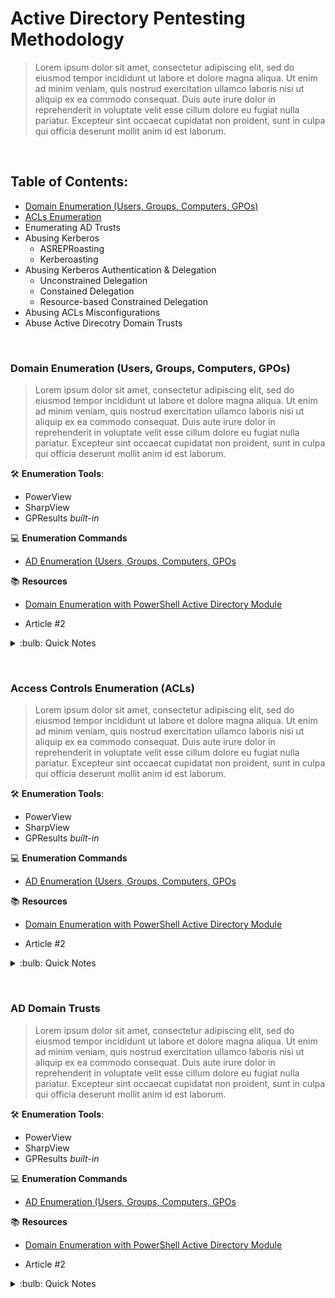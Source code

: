 # Active Directory Pentesting Methodology
> Lorem ipsum dolor sit amet, consectetur adipiscing elit, sed do eiusmod tempor incididunt ut labore et dolore magna aliqua. Ut enim ad minim veniam, quis nostrud exercitation ullamco laboris nisi ut aliquip ex ea commodo consequat. Duis aute irure dolor in reprehenderit in voluptate velit esse cillum dolore eu fugiat nulla pariatur. Excepteur sint occaecat cupidatat non proident, sunt in culpa qui officia deserunt mollit anim id est laborum.

&nbsp;
&nbsp;
## Table of Contents:
- [Domain Enumeration (Users, Groups, Computers, GPOs)](#domain-enumeration-users-groups-computers-gpos)
- [ACLs Enumeration](#access-controls-enumeration-acls)
- Enumerating AD Trusts
- Abusing Kerberos
  - ASREPRoasting
  - Kerberoasting
- Abusing Kerberos Authentication & Delegation 
  - Unconstrained Delegation
  - Constained Delegation
  - Resource-based Constrained Delegation
- Abusing ACLs Misconfigurations
- Abuse Active Direcotry Domain Trusts



&nbsp;
&nbsp;
### Domain Enumeration (Users, Groups, Computers, GPOs)
> Lorem ipsum dolor sit amet, consectetur adipiscing elit, sed do eiusmod tempor incididunt ut labore et dolore magna aliqua. Ut enim ad minim veniam, quis nostrud exercitation ullamco laboris nisi ut aliquip ex ea commodo consequat. Duis aute irure dolor in reprehenderit in voluptate velit esse cillum dolore eu fugiat nulla pariatur. Excepteur sint occaecat cupidatat non proident, sunt in culpa qui officia deserunt mollit anim id est laborum.

🛠️ **Enumeration Tools**:
- PowerView
- SharpView
- GPResults *built-in*

:computer: **Enumeration Commands**

- [AD Enumeration (Users, Groups, Computers, GPOs](https://medium.com/r3d-buck3t)

:books: **Resources**
- [Domain Enumeration with PowerShell Active Directory Module](https://medium.com/r3d-buck3t/domain-enumeration-with-active-directory-powershell-module-7ce4fcfe91d3)

- Article #2

<details>
<summary> :bulb: Quick Notes </summary>
 &nbsp; :small_blue_diamond: This is a test <br>
 &nbsp; :small_blue_diamond: This is a test <br>
 &nbsp; :small_blue_diamond: This is a test <br>
</details>

&nbsp;
### Access Controls Enumeration (ACLs)
> Lorem ipsum dolor sit amet, consectetur adipiscing elit, sed do eiusmod tempor incididunt ut labore et dolore magna aliqua. Ut enim ad minim veniam, quis nostrud exercitation ullamco laboris nisi ut aliquip ex ea commodo consequat. Duis aute irure dolor in reprehenderit in voluptate velit esse cillum dolore eu fugiat nulla pariatur. Excepteur sint occaecat cupidatat non proident, sunt in culpa qui officia deserunt mollit anim id est laborum.

🛠️ **Enumeration Tools**:
- PowerView
- SharpView
- GPResults *built-in*

:computer: **Enumeration Commands**

- [AD Enumeration (Users, Groups, Computers, GPOs](https://medium.com/r3d-buck3t)

:books: **Resources**
- [Domain Enumeration with PowerShell Active Directory Module](https://medium.com/r3d-buck3t/domain-enumeration-with-active-directory-powershell-module-7ce4fcfe91d3)

- Article #2

<details>
<summary> :bulb: Quick Notes </summary>
 &nbsp; :small_blue_diamond: This is a test <br>
 &nbsp; :small_blue_diamond: This is a test <br>
 &nbsp; :small_blue_diamond: This is a test <br>
</details>

&nbsp;
### AD Domain Trusts
> Lorem ipsum dolor sit amet, consectetur adipiscing elit, sed do eiusmod tempor incididunt ut labore et dolore magna aliqua. Ut enim ad minim veniam, quis nostrud exercitation ullamco laboris nisi ut aliquip ex ea commodo consequat. Duis aute irure dolor in reprehenderit in voluptate velit esse cillum dolore eu fugiat nulla pariatur. Excepteur sint occaecat cupidatat non proident, sunt in culpa qui officia deserunt mollit anim id est laborum.

🛠️ **Enumeration Tools**:
- PowerView
- SharpView
- GPResults *built-in*

:computer: **Enumeration Commands**

- [AD Enumeration (Users, Groups, Computers, GPOs](https://medium.com/r3d-buck3t)

:books: **Resources**
- [Domain Enumeration with PowerShell Active Directory Module](https://medium.com/r3d-buck3t/domain-enumeration-with-active-directory-powershell-module-7ce4fcfe91d3)

- Article #2

<details>
<summary> :bulb: Quick Notes </summary>
 &nbsp; :small_blue_diamond: This is a test <br>
 &nbsp; :small_blue_diamond: This is a test <br>
 &nbsp; :small_blue_diamond: This is a test <br>
</details>

&nbsp;
